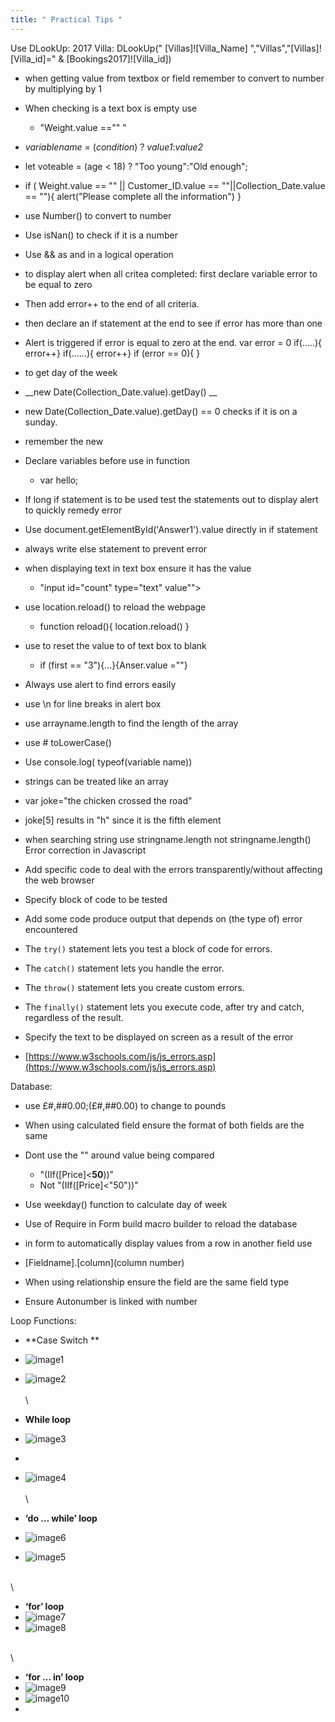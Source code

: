 ```yaml
---
title: " Practical Tips "
---
```

Use DLookUp:
2017 Villa: DLookUp(" [Villas]![Villa_Name] ","Villas","[Villas]![Villa_id]=" & [Bookings2017]![Villa_id])

- when getting value from textbox or field remember to convert to number by multiplying by 1
- When checking is a text box is empty use
	-  "Weight.value =="" "

- _variablename_ = (_condition_) ? _value1_:_value2_
- let voteable = (age < 18) ? "Too young":"Old enough";

- if ( Weight.value == "" || Customer_ID.value == ""||Collection_Date.value == ""){
	alert("Please complete all the information")
}
- use Number() to convert to number
- Use isNan() to check if it is a number 
- Use && as and in a logical operation
- to display alert when all critea completed: first declare variable error to be equal to zero
- Then add error++ to the end of all criteria. 
- then declare an if statement at the end to see if error has more than one 
- Alert is triggered if error is equal to zero at the end.
 var error = 0
if(.....){
error++}
if(......){
error++}
if (error == 0){
}


- to get day of the week 
- __new Date(Collection_Date.value).getDay() __
- new Date(Collection_Date.value).getDay() == 0 checks if it is on a sunday. 
- remember the new
- Declare variables before use in function
	- var hello;
- If long if statement is to be used test the statements out to display alert to quickly remedy error
- Use document.getElementById('Answer1').value directly in if statement 
- always write else statement to prevent error
- when displaying text in text box ensure it has the value
	- "input id="count" type="text" value"">
- use location.reload() to reload the webpage
	- function reload(){
	location.reload()
	}
- use to reset the value to of text box to blank
	- if (first == "3"){...}{Anser.value =""}
- Always use alert to find errors easily

- use \n for line breaks in alert box
- use arrayname.length to find the length of the array
- use # toLowerCase() 
- Use console.log( typeof(variable name))
- strings can be treated like an array
- var joke="the chicken crossed the road"
- joke[5] results in "h" since it is the fifth element
- when searching string use stringname.length not stringname.length()
Error correction in Javascript

-   Add specific code to deal with the errors transparently/without affecting the web browser
    
-   Specify block of code to be tested
    
-   Add some code produce output that depends on (the type of) error encountered
    
-   The `try()` statement lets you test a block of code for errors.
    
-   The `catch()` statement lets you handle the error.
    
-   The `throw()` statement lets you create custom errors.
    
-   The `finally()` statement lets you execute code, after try and catch, regardless of the result.
    
-   Specify the text to be displayed on screen as a result of the error
    
-   [https://www.w3schools.com/js/js_errors.asp](https://www.w3schools.com/js/js_errors.asp)

Database:
- use £#,##0.00;(£#,##0.00) to change to pounds
- When using calculated field ensure the format of both fields are the same
- Dont use the "" around value being compared 
	- "(IIf([Price]<**50**))"
	- Not "(IIf([Price]<"50"))"

- Use weekday() function to calculate day of week
- Use of Require in Form build macro builder to reload the database
- in form to automatically display values from a row in another field use 
- [Fieldname].[column](column number)
- When using relationship ensure the field are the same field type
- Ensure Autonumber is linked with number


Loop Functions:

- **Case Switch **
- ![image1](/Images/a1.png)
- ![image2](/Images/a2.png)
\
\
\

- **While loop** 
- ![image3](/Images/a3.png)
- 
- ![image4](/Images/a4.png)
\
\
\

- **‘do … while’ loop**
- ![image6](/Images/a6.png)
- ![image5](/Images/a5.png)

\
\

- **‘for’ loop**
- ![image7](/Images/a7.png)
- ![image8](/Images/a8.png)

\
\

- **‘for … in’ loop**
- ![image9](/Images/a9.png)
- ![image10](/Images/a10.png)
- 